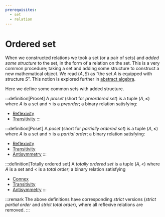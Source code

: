 ```yaml
---
prerequisites:
  - set
  - relation
---
```


# Ordered set

When we constructed relations we took a set (or a pair of sets) and _added some structure_ to the set, in the form of a relation on the set. This is a very common procedure; taking a set and adding some structure to construct a new mathematical object. We read $(A, S)$ as “the set $A$ is equipped with structure $S$”. This notion is explored further in [abstract algebra]().

Here we define some common sets with added structure.

:::definition[Proset]
A _proset_ (short for _preordered set_) is a tuple $(A, \leq)$ where $A$ is a set and $\leq$ is a _preorder_; a binary relation satisfying:

- [Reflexivity](relation#reflexivity)
- [Transitivity](relation#transitivity)
:::

:::definition[Poset]
A _poset_ (short for _partially ordered set_) is a tuple $(A, \leq)$ where $A$ is a set and $\leq$ is a _partial order_; a binary relation satisfying:

- [Reflexivity](relation#reflexivity)
- [Transitivity](relation#transitivity)
- [Antisymmetry](relation#antisymmetry)
:::

:::definition[Totally ordered set]
A _totally ordered set_ is a tuple $(A, \lt)$ where $A$ is a set and $\lt$ is a _total order_; a binary relation satisfying

- [Connex](relation#connex)
- [Transitivity](relation#transitivity)
- [Antisymmetry](relation#antisymmetry)
:::

:::remark
The above definitions have corresponding _strict_ versions (_strict partial order_ and _strict total order_), where all reflexive relations are removed.
:::
